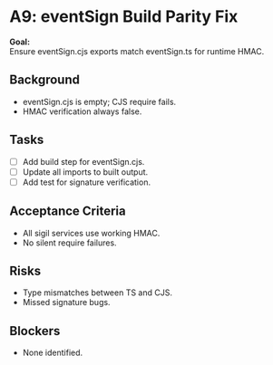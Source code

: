 # A9: eventSign Build Parity Fix

**Goal:**  
Ensure eventSign.cjs exports match eventSign.ts for runtime HMAC.

## Background
- eventSign.cjs is empty; CJS require fails.
- HMAC verification always false.

## Tasks
- [ ] Add build step for eventSign.cjs.
- [ ] Update all imports to built output.
- [ ] Add test for signature verification.

## Acceptance Criteria
- All sigil services use working HMAC.
- No silent require failures.

## Risks
- Type mismatches between TS and CJS.
- Missed signature bugs.

## Blockers
- None identified.
